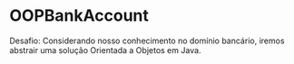 # OOPBankAccount
Desafio: Considerando nosso conhecimento no domínio bancário, iremos abstrair uma solução Orientada a Objetos em Java. 
